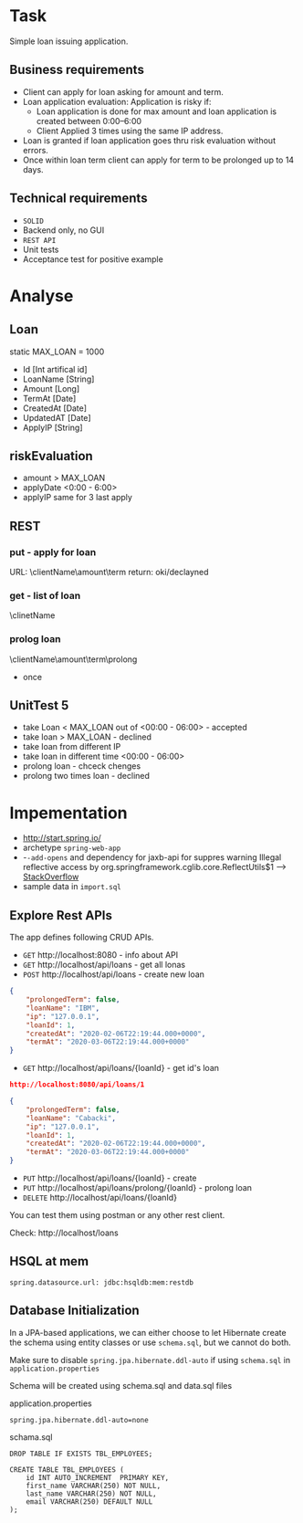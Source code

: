 # Task

Simple loan issuing application.

## Business requirements

- Client can apply for loan asking for amount and term.
- Loan application evaluation: Application is risky if:
    - Loan application is done for max amount and loan application is created between 0:00–6:00
    - Client Applied 3 times using the same IP address.
- Loan is granted if loan application goes thru risk evaluation without errors.
- Once within loan term client can apply for term to be prolonged up to 14 days.
 
## Technical requirements

- `SOLID`
- Backend only, no GUI
- `REST API`
- Unit tests
- Acceptance test for positive example

# Analyse 

## Loan

static MAX_LOAN = 1000

- Id        [Int artifical id]
- LoanName  [String]
- Amount    [Long]   
- TermAt    [Date]
- CreatedAt [Date]
- UpdatedAT [Date]
- ApplyIP   [String]

## riskEvaluation

- amount > MAX_LOAN
- applyDate <0:00 - 6:00>
- applyIP same for 3 last apply

## REST

### put - apply for loan

URL: \clientName\amount\term
return: oki/declayned

### get - list of loan

\clinetName

### prolog loan

\clientName\amount\term\prolong

- once

## UnitTest 5

- take Loan < MAX_LOAN out of <00:00 - 06:00> - accepted
- take loan > MAX_LOAN - declined
- take loan from different IP
- take loan in different time <00:00 - 06:00>
- prolong loan - chceck chenges
- prolong two times loan - declined

# Impementation

- http://start.spring.io/
- archetype `spring-web-app`
- -`-add-opens` and dependency for  jaxb-api for suppres warning Illegal reflective access by org.springframework.cglib.core.ReflectUtils$1 --> [StackOverflow](https://stackoverflow.com/questions/46671472/illegal-reflective-access-by-org-springframework-cglib-core-reflectutils1)
- sample data in `import.sql`

## Explore Rest APIs

The app defines following CRUD APIs.

- `GET` http://localhost:8080 - info about API
- `GET` http://localhost/api/loans - get all lonas
- `POST` http://localhost/api/loans - create new loan
```json
{
    "prolongedTerm": false,
    "loanName": "IBM",
    "ip": "127.0.0.1",
    "loanId": 1,
    "createdAt": "2020-02-06T22:19:44.000+0000",
    "termAt": "2020-03-06T22:19:44.000+0000"
}
```
- `GET` http://localhost/api/loans/{loanId} - get id's loan
```json
http://localhost:8080/api/loans/1

{
    "prolongedTerm": false,
    "loanName": "Cabacki",
    "ip": "127.0.0.1",
    "loanId": 1,
    "createdAt": "2020-02-06T22:19:44.000+0000",
    "termAt": "2020-03-06T22:19:44.000+0000"
}
```
- `PUT` http://localhost/api/loans/{loanId} - create
- `PUT` http://localhost/api/loans/prolong/{loanId} - prolong loan
- `DELETE` http://localhost/api/loans/{loanId}

You can test them using postman or any other rest client.

Check: http://localhost/loans

## HSQL at mem
`spring.datasource.url: jdbc:hsqldb:mem:restdb`

## Database Initialization

In a JPA-based applications, we can either choose to let Hibernate create the schema using entity classes or use `schema.sql`, but we cannot do both.

Make sure to disable `spring.jpa.hibernate.ddl-auto` if using `schema.sql` in `application.properties`

Schema will be created using schema.sql and data.sql files

application.properties

```properties
spring.jpa.hibernate.ddl-auto=none
```

schama.sql

```iso92-sql
DROP TABLE IF EXISTS TBL_EMPLOYEES;
  
CREATE TABLE TBL_EMPLOYEES (
    id INT AUTO_INCREMENT  PRIMARY KEY,
    first_name VARCHAR(250) NOT NULL,
    last_name VARCHAR(250) NOT NULL,
    email VARCHAR(250) DEFAULT NULL
);
```
